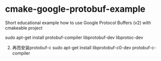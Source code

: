 # cmake-google-protobuf-example

Short educational example how to use Google Protocol Buffers (v2) with cmakeable project


sudo apt-get install protobuf-compiler libprotobuf-dev libprotoc-dev
 
2. 再而安装protobuf-c
sudo apt-get install libprotobuf-c0-dev protobuf-c-compiler

